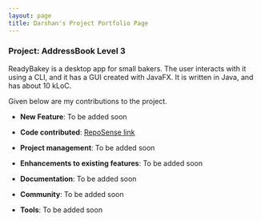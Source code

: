 ```yaml
---
layout: page
title: Darshan's Project Portfolio Page
---
```


### Project: AddressBook Level 3

ReadyBakey is a desktop app for small bakers.  The user interacts with it using a CLI, and it has a GUI created with JavaFX. It is written in Java, and has about 10 kLoC.

Given below are my contributions to the project.

* **New Feature**: To be added soon

* **Code contributed**: [RepoSense link](https://nus-cs2103-ay2122s2.github.io/tp-dashboard/?search=darshan152&breakdown=true)

* **Project management**:
  To be added soon

* **Enhancements to existing features**:
  To be added soon

* **Documentation**:
  To be added soon

* **Community**:
  To be added soon

* **Tools**: To be added soon

